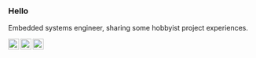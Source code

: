 ### Hello

Embedded systems engineer, sharing some hobbyist project experiences.

<a href="https://www.linkedin.com/in/davidmcdaid/">
  <img align="left" alt="David's LinkedIN" width="22px" src="https://raw.githubusercontent.com/gauravghongde/social-icons/master/SVG/Color/LinkedIN.svg" />
</a>
<a href="https://www.reddit.com/user/bringmedavid">
  <img align="left" alt="David's Reddit" width="22px" src="https://raw.githubusercontent.com/gauravghongde/social-icons/master/SVG/Color/Reddit.svg" />
</a>
<a href="https://davidmcdaid.wordpress.com/">
  <img align="left" alt="David's Blog" width="22px" src="https://raw.githubusercontent.com/gauravghongde/social-icons/master/SVG/Color/Wordpress.svg" />
</a>

